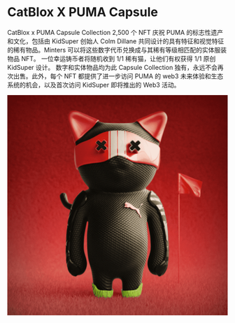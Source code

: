 # CatBlox X PUMA Capsule

CatBlox x PUMA Capsule Collection 2,500 个 NFT 庆祝 PUMA 的标志性遗产和文化，包括由 KidSuper 创始人 Colm Dillane 共同设计的具有特征和视觉特征的稀有物品。Minters 可以将这些数字代币兑换成与其稀有等级相匹配的实体服装物品 NFT。 一位幸运铸币者将随机收到 1/1 稀有猫，让他们有权获得 1/1 原创 KidSuper 设计。 数字和实体物品均为此 Capsule Collection 独有，永远不会再次出售。此外，每个 NFT 都提供了进一步访问 PUMA 的 web3 未来体验和生态系统的机会，以及首次访问 KidSuper 即将推出的 Web3 活动。

![nft](unnamed.png)
